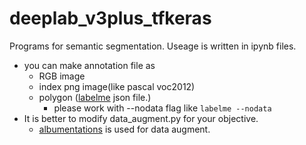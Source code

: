 # deeplab_v3plus_tfkeras

Programs for semantic segmentation. Useage is written in ipynb files.

- you can make annotation file as
  - RGB image
  - index png image(like pascal voc2012)
  - polygon ([labelme](https://github.com/wkentaro/labelme) json file.)
    - please work with --nodata flag like ```labelme --nodata```
- It is better to modify data_augment.py for your objective.
  - [albumentations](https://github.com/albumentations-team/albumentations) is used for data augment.
